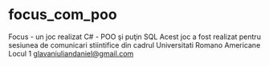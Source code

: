 # focus_com_poo
Focus - un joc realizat C# - POO şi puţin SQL 
Acest joc a fost realizat pentru sesiunea de comunicari stiintifice din cadrul Universitati Romano Americane 
Locul 1
glavaniuliandaniel@gmail.com

